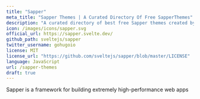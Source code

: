 ```yaml
---
title: "Sapper"
meta_title: "Sapper Themes | A Curated Directory Of Free SapperThemes"
description: "A curated directory of best free Sapper themes created by independent web designers & developers that are open source, MIT licensed & available for free to download."
icon: /images/icons/sapper.svg
official_url: https://sapper.svelte.dev/
github_path: sveltejs/sapper
twitter_username: gohugoio
license: MIT
license_url: "https://github.com/sveltejs/sapper/blob/master/LICENSE"
language: JavaScript
url: /sapper-themes
draft: true
---
```

Sapper is a framework for building extremely high-performance web apps
